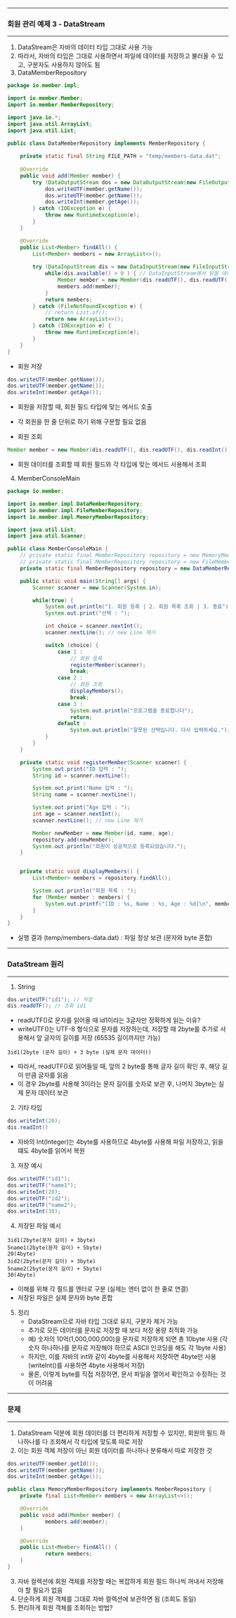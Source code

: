 -----
### 회원 관리 예제 3 - DataStream
-----
1. DataStream은 자바의 데이터 타입 그대로 사용 가능
2. 따라서, 자바의 타입은 그대로 사용하면서 파일에 데이터를 저장하고 불러올 수 있고, 구분자도 사용하지 않아도 됨
3. DataMemberRepository
```java
package io.member.impl;

import io.member.Member;
import io.member.MemberRepository;

import java.io.*;
import java.util.ArrayList;
import java.util.List;

public class DataMemberRepository implements MemberRepository {
    
    private static final String FILE_PATH = "temp/members-data.dat";
            
    @Override
    public void add(Member member) {
        try (DataOutputStream dos = new DataOutputStream(new FileOutputStream(FILE_PATH, true))) {
            dos.writeUTF(member.getName());
            dos.writeUTF(member.getName());
            dos.writeInt(member.getAge());
        } catch (IOException e) {
            throw new RuntimeException(e);
        }
    }

    @Override
    public List<Member> findAll() {
        List<Member> members = new ArrayList<>();
        
        try (DataInputStream dis = new DataInputStream(new FileInputStream(FILE_PATH))) {
            while(dis.available() > 0 ) { // DataInputStream에서 읽을 데이터가 있는지 확인
                Member member = new Member(dis.readUTF(), dis.readUTF(), dis.readInt()); // 순서대로 읽기
                members.add(member);
            }
            return members;
        } catch (FileNotFoundException e) {
            // return List.of();
            return new ArrayList<>(); 
        } catch (IOException e) {
            throw new RuntimeException(e);
        }
    }
}
```
  - 회원 저장
```java
dos.writeUTF(member.getName());
dos.writeUTF(member.getName());
dos.writeInt(member.getAge());
```
  - 회원을 저장할 때, 회원 필드 타입에 맞는 메서드 호출
  - 각 회원을 한 줄 단위로 하기 위해 구분할 필요 없음

  - 회원 조회
```java
Member member = new Member(dis.readUTF(), dis.readUTF(), dis.readInt()); // 순서대로 읽기
```
  - 회원 데이터를 조회할 때 회원 필드와 각 타입에 맞는 메서드 사용해서 조회

4. MemberConsoleMain
```java
package io.member;

import io.member.impl.DataMemberRepository;
import io.member.impl.FileMemberRepository;
import io.member.impl.MemoryMemberRepository;

import java.util.List;
import java.util.Scanner;

public class MemberConsoleMain {
    // private static final MemberRepository repository = new MemoryMemberRepository();
    // private static final MemberRepository repository = new FileMemberRepository();
    private static final MemberRepository repository = new DataMemberRepository();

    public static void main(String[] args) {
        Scanner scanner = new Scanner(System.in);

        while(true) {
            System.out.println("1. 회원 등록 | 2. 회원 목록 조회 | 3. 종료");
            System.out.print("선택 : ");

            int choice = scanner.nextInt();
            scanner.nextLine(); // new Line 제거

            switch (choice) {
                case 1 :
                    // 회원 등록
                    registerMember(scanner);
                    break;
                case 2 :
                    // 회원 조회
                    displayMembers();
                    break;
                case 3 :
                    System.out.println("프로그램을 종료합니다");
                    return;
                default :
                    System.out.println("잘못된 선택입니다. 다시 입력하세요.");
            }
        }
    }

    private static void registerMember(Scanner scanner) {
        System.out.print("ID 입력 : ");
        String id = scanner.nextLine();

        System.out.print("Name 입력 : ");
        String name = scanner.nextLine();

        System.out.print("Age 입력 : ");
        int age = scanner.nextInt();
        scanner.nextLine(); // new Line 제거

        Member newMember = new Member(id, name, age);
        repository.add(newMember);
        System.out.println("회원이 성공적으로 등록되었습니다.");
    }


    private static void displayMembers() {
        List<Member> members = repository.findAll();

        System.out.println("회원 목록 : ");
        for (Member member : members) {
            System.out.printf("[ID : %s, Name : %s, Age : %d]\n", member.getId(), member.getName(), member.getAge());
        }
    }
}
```
  - 실행 결과 (temp/members-data.dat) : 파일 정상 보관 (문자와 byte 혼합)

-----
### DataStream 원리
-----
1. String
```java
dos.writeUTF("id1"); // 저장
dis.readUTF(); // 조회 id1
```
  - readUTF()로 문자를 읽어올 때 id1이라는 3글자만 정확하게 읽는 이유?
  - writeUTF()는 UTF-8 형식으로 문자를 저장하는데, 저장할 때 2byte를 추가로 사용해서 앞 글자의 길이를 저장 (65535 길이까지만 가능)
```
3id1(2byte (문자 길이) + 3 byte (실제 문자 데이터))
```

  - 따라서, readUTF()로 읽어들일 때, 앞의 2 byte를 통해 글자 길이 확인 후, 해당 길이 만큼 글자를 읽음
  - 이 경우 2byte를 사용해 3이라는 문자 길이를 숫자로 보관 후, 나머지 3byte는 실제 문자 데이터 보관

2. 기타 타입
```java
dos.writeInt(20);
dis.readInt()
```
  - 자바의 Int(Integer)는 4byte를 사용하므로 4byte를 사용해 파일 저장하고, 읽을 떄도 4byte를 읽어서 복원

3. 저장 예시
```java
dos.writeUTF("id1");
dos.writeUTF("name1");
dos.writeInt(20);
dos.writeUTF("id2");
dos.writeUTF("name2");
dos.writeInt(30);
```

4. 저장된 파일 예시
```
3id1(2byte(문자 길이) + 3byte)
5name1(2byte(문자 길이) + 5byte)
20(4byte)
3id2(2byte(문자 길이) + 3byte)
5name2(2byte(문자 길이) + 5byte)
30(4byte)
```
  - 이해를 위해 각 필드를 엔터로 구분 (실제는 엔터 없이 한 줄로 연결)
  - 저장된 파일은 실제 문자와 byte 혼합

5. 정리
   - DataStream으로 자바 타입 그대로 유지, 구분자 제거 가능
   - 추가로 모든 데이터를 문자로 저장할 때 보다 저장 용량 최적화 가능
   - 예) 숫자의 10억(1,000,000,000)을 문자로 저장하게 되면 총 10byte 사용 (각 숫자 하나하나를 문자로 저장해야 하므로 ASCII 인코딩을 해도 각 1byte 사용)
   - 하지만, 이를 자바의 int와 같이 4byte를 사용해서 저장하면 4byte만 사용 (writeInt()를 사용하면 4byte 사용해서 저장)
   - 물론, 이렇게 byte를 직접 저장하면, 문서 파일을 열어서 확인하고 수정하는 것이 어려움

-----
### 문제
-----
1. DataStream 덕분에 회원 데이터를 더 편리하게 저장할 수 있지만, 회원의 필드 하나하나를 다 조회해서 각 타입에 맞도록 따로 저장
2. 이는 회원 객체 저장이 아닌 회원 데이터를 하나하나 분류해서 따로 저장한 것
```java
dos.writeUTF(member.getId());
dos.writeUTF(member.getName());
dos.writeInt(member.getAge());
```

```java
public class MemoryMemberRepository implements MemberRepository {
    private final List<Member> members = new ArrayList<>();

    @Override
    public void add(Member member) {
            members.add(member);
    }

    @Override
    public List<Member> findAll() {
            return members;
    }
}
```

3. 자바 컬렉션에 회원 객체를 저장할 때는 복잡하게 회원 필드 하나씩 꺼내서 저장해야 할 필요가 없음
4. 단순하게 회원 객체를 그대로 자바 컬렉션에 보관하면 됨 (조회도 동일)
5. 편리하게 회원 객체를 조회하는 방법?
